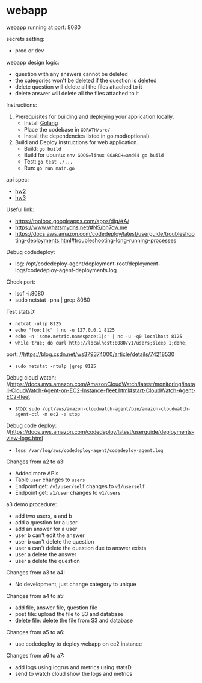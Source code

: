 # webapp

webapp running at port: 8080

secrets setting:
- prod or dev

webapp design logic:
- question with any answers cannot be deleted
- the categories won't be deleted if the question is deleted
- delete question will delete all the files attached to it
- delete answer will delete all the files attached to it

Instructions:
1. Prerequisites for building and deploying your application locally.
    - Install [Golang](https://golang.org/dl/)
    - Place the codebase in `GOPATH/src/`
    - Install the dependencies listed in go.mod(optional)
2. Build and Deploy instructions for web application.
    - Build: `go build`
    - Build for ubuntu: `env GOOS=linux GOARCH=amd64 go build`
    - Test: `go test ./...`
    - Run: `go run main.go`

api spec:
- [hw2](https://app.swaggerhub.com/apis-docs/csye6225/fall2020-csye6225/assignment-02)
- [hw3](https://app.swaggerhub.com/apis-docs/csye6225/fall2020-csye6225/assignment-03)

Useful link:
- https://toolbox.googleapps.com/apps/dig/#A/
- https://www.whatsmydns.net/#NS/bh7cw.me
- https://docs.aws.amazon.com/codedeploy/latest/userguide/troubleshooting-deployments.html#troubleshooting-long-running-processes

Debug codedeploy:
- log: /opt/codedeploy-agent/deployment-root/deployment-logs/codedeploy-agent-deployments.log

Check port:
- lsof -i:8080
- sudo netstat -pna | grep 8080

Test statsD:
- `netcat -ulzp 8125`
- `echo "foo:1|c" | nc -u 127.0.0.1 8125`
- `echo -n 'some.metric.namespace:1|c' | nc -u -q0 localhost 8125`
- `while true; do curl http://localhost:8080/v1/users;sleep 1;done;`

port:
//https://blog.csdn.net/ws379374000/article/details/74218530
- `sudo netstat -ntulp |grep 8125`

Debug cloud watch:
//https://docs.aws.amazon.com/AmazonCloudWatch/latest/monitoring/install-CloudWatch-Agent-on-EC2-Instance-fleet.html#start-CloudWatch-Agent-EC2-fleet
- stop: `sudo /opt/aws/amazon-cloudwatch-agent/bin/amazon-cloudwatch-agent-ctl -m ec2 -a stop`

Debug code deploy:
//https://docs.aws.amazon.com/codedeploy/latest/userguide/deployments-view-logs.html
- `less /var/log/aws/codedeploy-agent/codedeploy-agent.log`

Changes from a2 to a3:
- Added more APIs
- Table `user` changes to `users`
- Endpoint get: `/v1/user/self` changes to `v1/userself`
- Endpoint get: `v1/user` changes to `v1/users`

a3 demo procedure:
- add two users, a and b
- add a question for a user
- add an answer for a user
- user b can't edit the answer
- user b can't delete the question
- user a can't delete the question due to answer exists
- user a delete the answer
- user a delete the question

Changes from a3 to a4:
- No development, just change category to unique

Changes from a4 to a5:
- add file, answer file, question file
- post file: upload the file to S3 and database
- delete file: delete the file from S3 and database

Changes from a5 to a6:
- use codedeploy to deploy webapp on ec2 instance

Changes from a6 to a7:
- add logs using logrus and metrics using statsD
- send to watch cloud show the logs and metrics